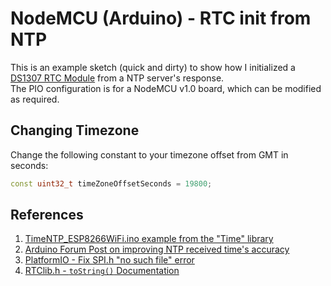 # NodeMCU (Arduino) - RTC init from NTP

This is an example sketch (quick and dirty) to show how I initialized a [DS1307 RTC Module](https://learn.adafruit.com/ds1307-real-time-clock-breakout-board-kit/understanding-the-code) from a NTP server's response.   
The PIO configuration is for a NodeMCU v1.0 board, which can be modified as required.
## Changing Timezone
Change the following constant to your timezone offset from GMT in seconds:
```cpp
const uint32_t timeZoneOffsetSeconds = 19800;
```

## References

 1. [TimeNTP_ESP8266WiFi.ino example from the "Time" library](https://github.com/PaulStoffregen/Time/tree/master/examples/TimeNTP_ESP8266WiFi)
 2. [Arduino Forum Post on improving NTP received time's accuracy](https://forum.arduino.cc/t/heres-how-to-get-a-more-accurate-rtc-clock-set-from-an-ntp-time-server/506179/3)
 3. [PlatformIO - Fix SPI.h "no such file" error](https://techoverflow.net/2020/12/14/how-to-fix-platformio-esp8266-esp32-fatal-error-spi-h-no-such-file-or-directory/)
 4. [RTClib.h - `toString()` Documentation](https://adafruit.github.io/RTClib/html/class_date_time.html#a27aad4b627b20de84c23d2b0ed657cba)